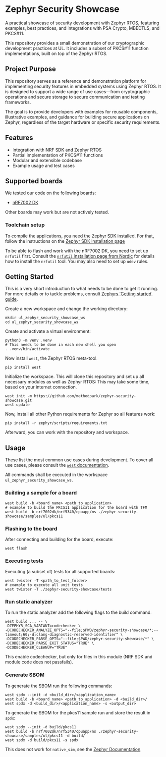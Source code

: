 # Zephyr Security Showcase

A practical showcase of security development with Zephyr RTOS, featuring examples, best practices,
and integrations with PSA Crypto, MBEDTLS, and PKCS#11.

This repository provides a small demonstration of our cryptographic development practices at UL.
It includes a subset of PKCS#11 function implementations, built on top of the Zephyr RTOS.

## Project Purpose

This repository serves as a reference and demonstration platform for implementing security features in
embedded systems using Zephyr RTOS. It is designed to support a wide range of use cases—from cryptographic
operations and secure storage to secure communication and testing frameworks.

The goal is to provide developers with examples for reusable components, illustrative examples, and guidance for
building secure applications on Zephyr, regardless of the target hardware or specific security requirements.

## Features

- Integration with NRF SDK and Zephyr RTOS
- Partial implementation of PKCS#11 functions
- Modular and extensible codebase
- Example usage and test cases

## Supported boards

We tested our code on the following boards:

- [nRF7002 DK](https://www.nordicsemi.com/Products/Development-hardware/nRF7002-DK)

Other boards may work but are not actively tested.

### Toolchain setup

To compile the applications, you need the Zephyr SDK installed. For that,
follow the instructions on the [Zephyr SDK installation page](https://docs.zephyrproject.org/latest/develop/toolchains/zephyr_sdk.html)

To be able to flash and work with the nRF7002 DK, you need to set up `nrfutil` first.
Consult the [
`nrfutil` installation page from Nordic](https://docs.nordicsemi.com/bundle/nrfutil/page/guides/installing.html)
for details how to install the `nrfutil` tool.
You may also need to set up `udev` rules.

## Getting Started

This is a very short introduction to what needs to be done to get it running. For more details
or to tackle problems, consult
[Zephyrs 'Getting started' guide](https://docs.zephyrproject.org/latest/develop/getting_started/index.html).

Create a new workspace and change the working directory:

```shell
mkdir ul_zephyr_security_showcase_ws
cd ul_zephyr_security_showcase_ws
```

Create and activate a virtual environment:

```shell
python3 -m venv .venv
# This needs to be done in each new shell you open
. .venv/bin/activate
```

Now install `west`, the Zephyr RTOS meta-tool.

```shell
pip install west
```

Initialize the workspace. This will clone this repository and set up all necessary modules as well as Zephyr RTOS:
This may take some time, based on your internet connection.

```shell
west init -m https://github.com/methodpark/zephyr-security-showcase.git
west update
```

Now, install all other Python requirements for Zephyr so all features work:

```shell
pip install -r zephyr/scripts/requirements.txt
```

Afterward, you can work with the repository and workspace.

## Usage

These list the most common use cases during development.
To cover all use cases, please consult the
[`west` documentation](https://docs.zephyrproject.org/latest/develop/west/index.html).

All commands shall be executed in the workspace `ul_zephyr_security_showcase_ws`.

### Building a sample for a board

```shell
west build -b <board_name> <path_to_application>
# example to build the PKCS11 application for the board with TFM
west build -b nrf7002dk/nrf5340/cpuapp/ns ./zephyr-security-showcase/samples/ul/pkcs11
```

### Flashing to the board

After connecting and building for the board, execute:

```
west flash
```

### Executing tests

Executing (a subset of) tests for all supported boards:

```shell
west twister -T <path_to_test_folder>
# example to execute all unit tests
west twister -T ./zephyr-security-showcase/tests
```

### Run static analyzer

To run the static analyzer add the following flags to the build command:

```
west build ... -- \
-DZEPHYR_SCA_VARIANT=codechecker \
-DCODECHECKER_ANALYZE_OPTS="--file;$PWD/zephyr-security-showcase/*;--timeout;60;-d;clang-diagnostic-reserved-identifier" \
-DCODECHECKER_PARSE_OPTS="--file;$PWD/zephyr-security-showcase/*" \
-DCODECHECKER_PARSE_EXIT_STATUS="TRUE" \
-DCODECHECKER_CLEANUP="TRUE"
```

This enable codechecker, but only for files in this module (NRF SDK and module code does not passfails).

### Generate SBOM

To generate the SBOM run the following commands:

```
west spdx --init -d <build_dir>/<application_name>
west build -b <board_name> <path_to_application> -d <build_dir>/
west spdx -d <build_dir>/<application_name> -s <output_dir>
```

To generate the SBOM for the pkcs11 sample run and store the result in `spdx`:

```
west spdx --init -d build/pkcs11
west build -b nrf7002dk/nrf5340/cpuapp/ns ./zephyr-security-showcase/samples/ul/pkcs11 -d build/
west spdx -d build/pkcs11 -s spdx
```

This does not work for `native_sim`, see the [Zephyr
Documentation](https://docs.zephyrproject.org/latest/develop/west/zephyr-cmds.html#software-bill-of-materials-west-spdx).
